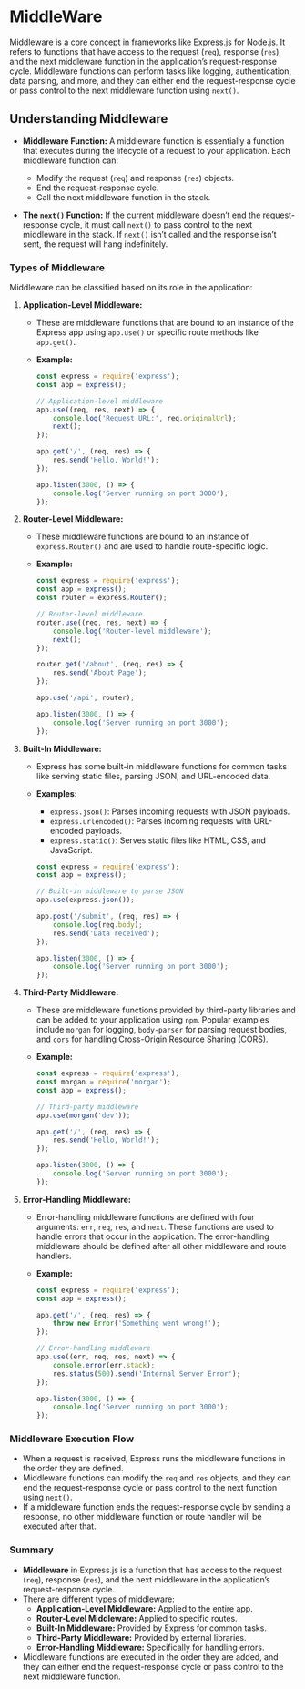 # MiddleWare

Middleware is a core concept in frameworks like Express.js for Node.js. It refers to functions that have access to the request (`req`), response (`res`), and the next middleware function in the application’s request-response cycle. Middleware functions can perform tasks like logging, authentication, data parsing, and more, and they can either end the request-response cycle or pass control to the next middleware function using `next()`.

## **Understanding Middleware**

- **Middleware Function:** A middleware function is essentially a function that executes during the lifecycle of a request to your application. Each middleware function can:
  - Modify the request (`req`) and response (`res`) objects.
  - End the request-response cycle.
  - Call the next middleware function in the stack.

- **The `next()` Function:** If the current middleware doesn’t end the request-response cycle, it must call `next()` to pass control to the next middleware in the stack. If `next()` isn’t called and the response isn’t sent, the request will hang indefinitely.

### **Types of Middleware**

Middleware can be classified based on its role in the application:

1. **Application-Level Middleware:**
   - These are middleware functions that are bound to an instance of the Express app using `app.use()` or specific route methods like `app.get()`.
   - **Example:**

     ```javascript
     const express = require('express');
     const app = express();

     // Application-level middleware
     app.use((req, res, next) => {
         console.log('Request URL:', req.originalUrl);
         next();
     });

     app.get('/', (req, res) => {
         res.send('Hello, World!');
     });

     app.listen(3000, () => {
         console.log('Server running on port 3000');
     });
     ```

2. **Router-Level Middleware:**
   - These middleware functions are bound to an instance of `express.Router()` and are used to handle route-specific logic.
   - **Example:**

     ```javascript
     const express = require('express');
     const app = express();
     const router = express.Router();

     // Router-level middleware
     router.use((req, res, next) => {
         console.log('Router-level middleware');
         next();
     });

     router.get('/about', (req, res) => {
         res.send('About Page');
     });

     app.use('/api', router);

     app.listen(3000, () => {
         console.log('Server running on port 3000');
     });
     ```

3. **Built-In Middleware:**
   - Express has some built-in middleware functions for common tasks like serving static files, parsing JSON, and URL-encoded data.
   - **Examples:**
     - `express.json()`: Parses incoming requests with JSON payloads.
     - `express.urlencoded()`: Parses incoming requests with URL-encoded payloads.
     - `express.static()`: Serves static files like HTML, CSS, and JavaScript.

     ```javascript
     const express = require('express');
     const app = express();

     // Built-in middleware to parse JSON
     app.use(express.json());

     app.post('/submit', (req, res) => {
         console.log(req.body);
         res.send('Data received');
     });

     app.listen(3000, () => {
         console.log('Server running on port 3000');
     });
     ```

4. **Third-Party Middleware:**
   - These are middleware functions provided by third-party libraries and can be added to your application using `npm`. Popular examples include `morgan` for logging, `body-parser` for parsing request bodies, and `cors` for handling Cross-Origin Resource Sharing (CORS).
   - **Example:**

     ```javascript
     const express = require('express');
     const morgan = require('morgan');
     const app = express();

     // Third-party middleware
     app.use(morgan('dev'));

     app.get('/', (req, res) => {
         res.send('Hello, World!');
     });

     app.listen(3000, () => {
         console.log('Server running on port 3000');
     });
     ```

5. **Error-Handling Middleware:**
   - Error-handling middleware functions are defined with four arguments: `err`, `req`, `res`, and `next`. These functions are used to handle errors that occur in the application. The error-handling middleware should be defined after all other middleware and route handlers.
   - **Example:**

     ```javascript
     const express = require('express');
     const app = express();

     app.get('/', (req, res) => {
         throw new Error('Something went wrong!');
     });

     // Error-handling middleware
     app.use((err, req, res, next) => {
         console.error(err.stack);
         res.status(500).send('Internal Server Error');
     });

     app.listen(3000, () => {
         console.log('Server running on port 3000');
     });
     ```

### **Middleware Execution Flow**

- When a request is received, Express runs the middleware functions in the order they are defined.
- Middleware functions can modify the `req` and `res` objects, and they can end the request-response cycle or pass control to the next function using `next()`.
- If a middleware function ends the request-response cycle by sending a response, no other middleware function or route handler will be executed after that.

### **Summary**

- **Middleware** in Express.js is a function that has access to the request (`req`), response (`res`), and the next middleware in the application’s request-response cycle.
- There are different types of middleware:
  - **Application-Level Middleware:** Applied to the entire app.
  - **Router-Level Middleware:** Applied to specific routes.
  - **Built-In Middleware:** Provided by Express for common tasks.
  - **Third-Party Middleware:** Provided by external libraries.
  - **Error-Handling Middleware:** Specifically for handling errors.
- Middleware functions are executed in the order they are added, and they can either end the request-response cycle or pass control to the next middleware function.
